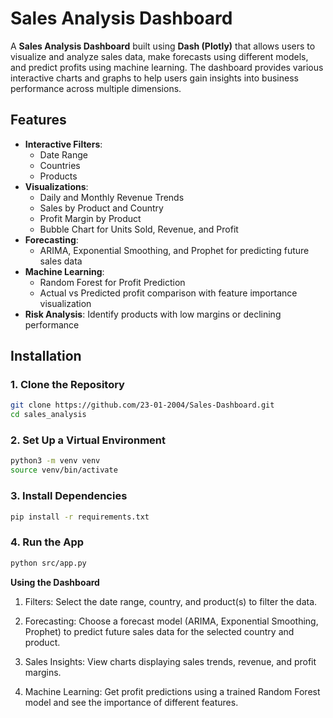 # Sales Analysis Dashboard

A **Sales Analysis Dashboard** built using **Dash (Plotly)** that allows users to visualize and analyze sales data, make forecasts using different models, and predict profits using machine learning. The dashboard provides various interactive charts and graphs to help users gain insights into business performance across multiple dimensions.

## Features

- **Interactive Filters**: 
  - Date Range
  - Countries
  - Products
- **Visualizations**:
  - Daily and Monthly Revenue Trends
  - Sales by Product and Country
  - Profit Margin by Product
  - Bubble Chart for Units Sold, Revenue, and Profit
- **Forecasting**:
  - ARIMA, Exponential Smoothing, and Prophet for predicting future sales data
- **Machine Learning**:
  - Random Forest for Profit Prediction
  - Actual vs Predicted profit comparison with feature importance visualization
- **Risk Analysis**: Identify products with low margins or declining performance

## Installation

### 1. Clone the Repository

```bash
git clone https://github.com/23-01-2004/Sales-Dashboard.git
cd sales_analysis
```
### 2. Set Up a Virtual Environment

```bash
python3 -m venv venv
source venv/bin/activate
```
### 3. Install Dependencies

```bash
pip install -r requirements.txt
```
### 4. Run the App

```bash
python src/app.py
```

**Using the Dashboard**
1. Filters: Select the date range, country, and product(s) to filter the data.

2. Forecasting: Choose a forecast model (ARIMA, Exponential Smoothing, Prophet) to predict future sales data for the selected country and product.

3. Sales Insights: View charts displaying sales trends, revenue, and profit margins.

4. Machine Learning: Get profit predictions using a trained Random Forest model and see the importance of different features.


